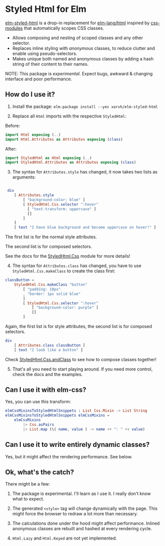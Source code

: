 # Styled Html for Elm

[elm-styled-html]() is a drop-in replacement for [elm-lang/html](http://package.elm-lang.org/packages/elm-lang/html/latest)
inspired by [css-modules](https://github.com/css-modules/css-modules) that automatically scopes CSS classes.

* Allows composing and nesting of scoped classes and any other selector.
* Replaces inline styling with *anonymous* classes, to reduce clutter and enable using pseudo-selectors.
* Makes unique both named and anonymous classes by adding a hash string of their content to their names.


NOTE: This package is *experimental*. Expect bugs, awkward & changing interface and poor performance.


## How do I use it?

1) Install the package: `elm-package install --yes xarvh/elm-styled-html`

2) Replace all `Html` imports with the respective `StyledHtml`:

  Before:
  ```elm
  import Html exposing (..)
  import Html.Attributes as Attributes exposing (class)
  ```

  After:
  ```elm
  import StyledHtml as Html exposing (..)
  import StyledHtml.Attributes as Attributes exposing (class)
  ```

3) The syntax for `Attributes.style` has changed, it now takes two lists as arguments:

  ```elm

   div
      [ Attributes.style
          [ "background-color: blue" ]
          [ StyledHtml.Css.selector ":hover"
            [ "text-transform: uppercase" ]
            []
          ]
      ]
      [ text "I have blue background and become uppercase on hover!" ]
  ```

  The first list is for the normal style attributes.

  The second list is for composed selectors.

  See the docs for the [StyledHtml.Css]() module for more details!


4) The syntax for `Attributes.class` has changed, you have to use `StyledHtml.Css.makeClass`
  to create the class first:

  ```elm
  classButton =
      StyledHtml.Css.makeClass "button"
          [ "padding: 10px"
          , "border: 1px solid blue"
          ]
          [ StyledHtml.Css.selector ":hover"
              [ "background-color: purple" ]
              []
          ]
  ```
  Again, the first list is for style attributes, the second list is for composed selectors.

  ```elm
  div
      [ Attributes.class classButton ]
      [ text "I look like a button" ]
  ```

  Check [StyledHtml.Css.andClass]() to see how to compose classes together!

5) That's all you need to start playing around.
If you need more control, check the docs and the examples.


## Can I use it with elm-css?
Yes, you can use this transform:
```elm
elmCssMixinsToStyledHtmlSnippets : List Css.Mixin -> List String
elmCssMixinsToStyledHtmlSnippets elmCssMixins =
    elmCssMixins
        |> Css.asPairs
        |> List.map (\( name, value ) -> name ++ ": " ++ value)
```


## Can I use it to write entirely dynamic classes?
Yes, but it might affect the rendering performance. See below.


## Ok, what's the catch?
There might be a few:

1) The package is experimental. I'll learn as I use it. I really don't know what to expect.

2) The generated `<style>` tag will change dynamically with the page. This might force the browser to redraw a lot more than necessary.

3) The calculations done under the hood might affect performance. Inlined anonymous classes are rebuilt and hashed at every rendering cycle.

4) `Html.Lazy` and `Html.Keyed` are not yet implemented.

